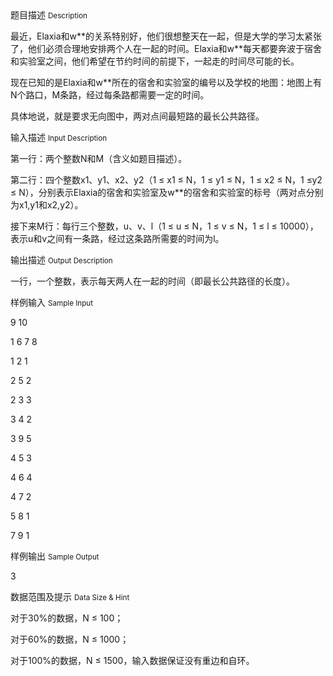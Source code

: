 <div class="panel panel-default">
<div class="area-title">
<span>
题目描述
<small>Description</small>
</span></div>
<div class="panel-body">

<p>最近，Elaxia和w**的关系特别好，他们很想整天在一起，但是大学的学习太紧张了，他们必须合理地安排两个人在一起的时间。Elaxia和w**每天都要奔波于宿舍和实验室之间，他们希望在节约时间的前提下，一起走的时间尽可能的长。</p>
<p>现在已知的是Elaxia和w**所在的宿舍和实验室的编号以及学校的地图：地图上有N个路口，M条路，经过每条路都需要一定的时间。</p>
<p>具体地说，就是要求无向图中，两对点间最短路的最长公共路径。</p>

</div>
</div>

<div class="panel panel-default">
<div class="area-title">
<span>
输入描述
<small>Input Description</small>
</span></div>
<div class="panel-body">
<p>第一行：两个整数N和M（含义如题目描述）。</p>
<p>第二行：四个整数x1、y1、x2、y2（1 ≤ x1 ≤ N，1 ≤ y1 ≤ N，1 ≤ x2 ≤ N，1 ≤y2 ≤ N），分别表示Elaxia的宿舍和实验室及w**的宿舍和实验室的标号（两对点分别为x1,y1和x2,y2）。</p>
<p>接下来M行：每行三个整数，u、v、l（1 ≤ u ≤ N，1 ≤ v ≤ N，1 ≤ l ≤ 10000），表示u和v之间有一条路，经过这条路所需要的时间为l。</p>

</div>
</div>
<div  class="panel panel-default">
<div class="area-title">
<span>
输出描述
<small>Output Description</small>
</span></div>
<div class="panel-body">

<p>一行，一个整数，表示每天两人在一起的时间（即最长公共路径的长度）。</p>

</div>
</div>


<div class="panel panel-default">
<div class="area-title">
<span>
样例输入
<small>Sample Input</small>
</span></div>
<div class="panel-body">
<p>9 10</p>
<p>1 6 7 8</p>
<p>1 2 1</p>
<p>2 5 2</p>
<p>2 3 3</p>
<p>3 4 2</p>
<p>3 9 5</p>
<p>4 5 3</p>
<p>4 6 4</p>
<p>4 7 2</p>
<p>5 8 1</p>
<p>7 9 1</p>

</div>
</div>

<div class="panel panel-default">
<div class="area-title">
<span>
样例输出
<small>Sample Output</small>
</span></div>
<div class="panel-body">
<p>3</p>

</div>
</div>

<div class="panel panel-default">
<div class="area-title">
<span>
数据范围及提示
<small>Data Size & Hint</small>
</span></div>
<div class="panel-body">
<p>对于30%的数据，N ≤ 100；</p>
<p>对于60%的数据，N ≤ 1000；</p>
<p>对于100%的数据，N ≤ 1500，输入数据保证没有重边和自环。</p>
</div>
</div>